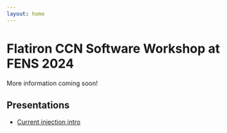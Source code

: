 ```yaml
---
layout: home
---
```


# Flatiron CCN Software Workshop at FENS 2024

More information coming soon!

## Presentations

- [Current injection intro](current_injection)
